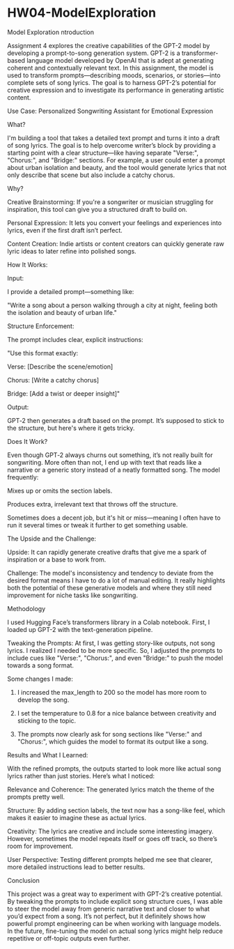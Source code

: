 # HW04-ModelExploration
Model Exploration 
ntroduction

Assignment 4 explores the creative capabilities of the GPT-2 model by developing a prompt-to-song generation system. GPT-2 is a transformer-based language model developed by OpenAI that is adept at generating coherent and contextually relevant text. In this assignment, the model is used to transform prompts—describing moods, scenarios, or stories—into complete sets of song lyrics. The goal is to harness GPT-2’s potential for creative expression and to investigate its performance in generating artistic content.

Use Case:
Personalized Songwriting Assistant for Emotional Expression

What?

I'm building a tool that takes a detailed text prompt and turns it into a draft of song lyrics. The goal is to help overcome writer’s block by providing a starting point with a clear structure—like having separate "Verse:", "Chorus:", and "Bridge:" sections. For example, a user could enter a prompt about urban isolation and beauty, and the tool would generate lyrics that not only describe that scene but also include a catchy chorus.

Why?

Creative Brainstorming: If you're a songwriter or musician struggling for inspiration, this tool can give you a structured draft to build on.

Personal Expression: It lets you convert your feelings and experiences into lyrics, even if the first draft isn’t perfect.

Content Creation: Indie artists or content creators can quickly generate raw lyric ideas to later refine into polished songs.

How It Works:

Input:

I provide a detailed prompt—something like:

"Write a song about a person walking through a city at night, feeling both the isolation and beauty of urban life."

Structure Enforcement:

The prompt includes clear, explicit instructions:

"Use this format exactly:

Verse: [Describe the scene/emotion]

Chorus: [Write a catchy chorus]

Bridge: [Add a twist or deeper insight]"

Output:

GPT‑2 then generates a draft based on the prompt. It’s supposed to stick to the structure, but here's where it gets tricky.

Does It Work?

Even though GPT‑2 always churns out something, it’s not really built for songwriting. More often than not, I end up with text that reads like a narrative or a generic story instead of a neatly formatted song. The model frequently:

Mixes up or omits the section labels.

Produces extra, irrelevant text that throws off the structure.

Sometimes does a decent job, but it's hit or miss—meaning I often have to run it several times or tweak it further to get something usable.

The Upside and the Challenge:

Upside: It can rapidly generate creative drafts that give me a spark of inspiration or a base to work from.

Challenge: The model's inconsistency and tendency to deviate from the desired format means I have to do a lot of manual editing. It really highlights both the potential of these generative models and where they still need improvement for niche tasks like songwriting.

Methodology

I used Hugging Face’s transformers library in a Colab notebook. First, I loaded up GPT-2 with the text-generation pipeline.

Tweaking the Prompts:
At first, I was getting story-like outputs, not song lyrics. I realized I needed to be more specific. So, I adjusted the prompts to include cues like "Verse:", "Chorus:", and even "Bridge:" to push the model towards a song format.

Some changes I made:
1. I increased the max_length to 200 so the model has more room to develop the song.

2. I set the temperature to 0.8 for a nice balance between creativity and sticking to the topic.

3. The prompts now clearly ask for song sections like "Verse:" and "Chorus:", which guides the model to format its output like a song.

Results and What I Learned:

With the refined prompts, the outputs started to look more like actual song lyrics rather than just stories. Here’s what I noticed:

Relevance and Coherence: The generated lyrics match the theme of the prompts pretty well.

Structure: By adding section labels, the text now has a song-like feel, which makes it easier to imagine these as actual lyrics.

Creativity: The lyrics are creative and include some interesting imagery. However, sometimes the model repeats itself or goes off track, so there’s room for improvement.

User Perspective: Testing different prompts helped me see that clearer, more detailed instructions lead to better results.

Conclusion

This project was a great way to experiment with GPT-2’s creative potential. By tweaking the prompts to include explicit song structure cues, I was able to steer the model away from generic narrative text and closer to what you’d expect from a song. It’s not perfect, but it definitely shows how powerful prompt engineering can be when working with language models. In the future, fine-tuning the model on actual song lyrics might help reduce repetitive or off-topic outputs even further.
